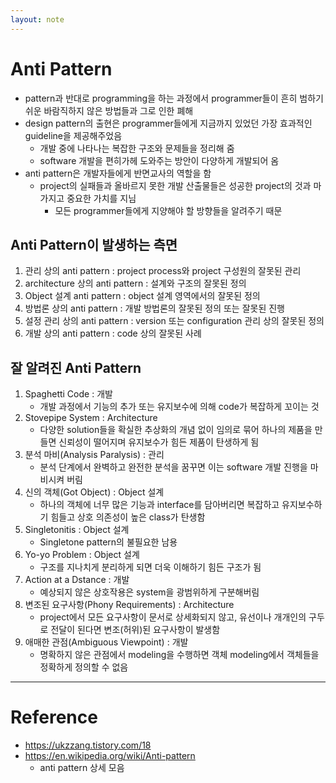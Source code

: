 ```yaml
---
layout: note
---
```


# Anti Pattern

- pattern과 반대로 programming을 하는 과정에서 programmer들이 흔히 범하기 쉬운 바람직하지 않은 방법들과 그로 인한 폐해
- design pattern의 출현은 programmer들에게 지금까지 있었던 가장 효과적인 guideline을 제공해주었음
    - 개발 중에 나타나는 복잡한 구조와 문제들을 정리해 줌
    - software 개발을 편히가헤 도와주는 방안이 다양하게 개발되어 옴
- anti pattern은 개발자들에게 반면교사의 역할을 함
    - project의 실패들과 올바르지 못한 개발 산출물들은 성공한 project의 것과 마가지고 중요한 가치를 지님
        - 모든 programmer들에게 지양해야 할 방향들을 알려주기 때문

## Anti Pattern이 발생하는 측면

1. 관리 상의 anti pattern : project process와 project 구성원의 잘못된 관리
2. architecture 상의 anti pattern : 설계와 구조의 잘못된 정의
3. Object 설계 anti pattern : object 설계 영역에서의 잘못된 정의
4. 방법론 상의 anti pattern : 개발 방법론의 잘못된 정의 또는 잘못된 진행
5. 설정 관리 상의 anti pattern : version 또는 configuration 관리 상의 잘못된 정의
6. 개발 상의 anti pattern : code 상의 잘못된 사례

## 잘 알려진 Anti Pattern

1. Spaghetti Code : 개발
    - 개발 과정에서 기능의 추가 또는 유지보수에 의해 code가 복잡하게 꼬이는 것
2. Stovepipe System : Architecture
    - 다양한 solution들을 확실한 추상화의 개념 없이 임의로 묶어 하나의 제품을 만들면 신뢰성이 떨어지며 유지보수가 힘든 제품이 탄생하게 됨
3. 분석 마비(Analysis Paralysis) : 관리
    - 분석 단계에서 완벽하고 완전한 분석을 꿈꾸면 이는 software 개발 진행을 마비시켜 버림
4. 신의 객체(Got Object) : Object 설계
    - 하나의 객체에 너무 많은 기능과 interface를 담아버리면 복잡하고 유지보수하기 힘들고 상호 의존성이 높은 class가 탄생함
5. Singletonitis : Object 설계
    - Singletone pattern의 불필요한 남용
6. Yo-yo Problem : Object 설계
    - 구조를 지나치게 분리하게 되면 더욱 이해하기 힘든 구조가 됨
7. Action at a Dstance : 개발
    - 예상되지 않은 상호작용은 system을 광범위하게 구분해버림
8. 변조된 요구사항(Phony Requirements) : Architecture
    - project에서 모든 요구사항이 문서로 상세화되지 않고, 유선이나 개개인의 구두로 전달이 된다면 변조(허위)된 요구사항이 발생함
9. 애매한 관점(Ambiguous Viewpoint) : 개발
    - 명확하지 않은 관점에서 modeling을 수행하면 객체 modeling에서 객체들을 정확하게 정의할 수 없음

---

# Reference

- https://ukzzang.tistory.com/18
- https://en.wikipedia.org/wiki/Anti-pattern
    - anti pattern 상세 모음
